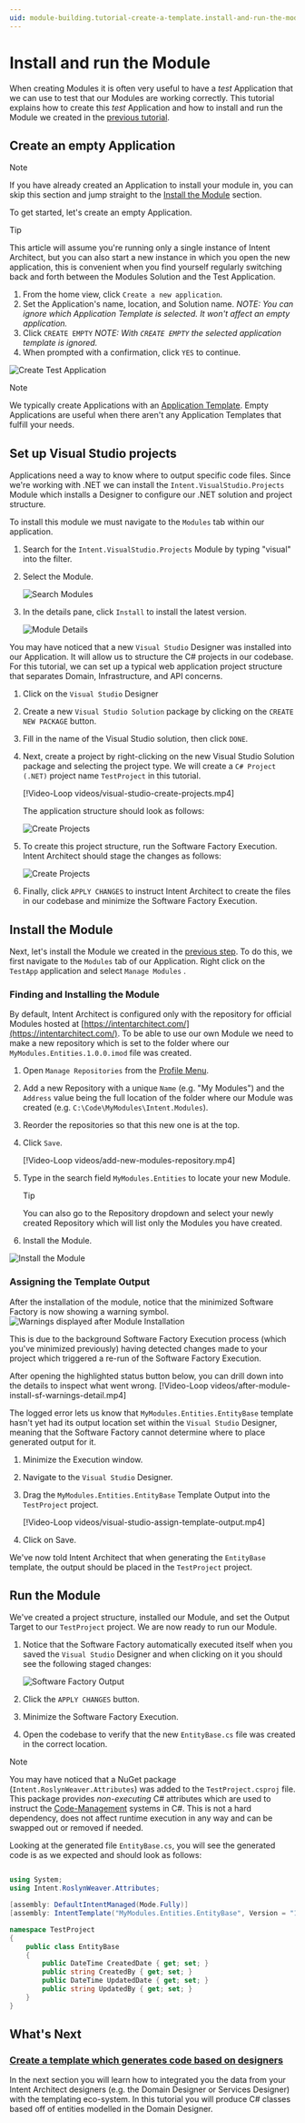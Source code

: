 ```yaml
---
uid: module-building.tutorial-create-a-template.install-and-run-the-module
---
```

# Install and run the Module

When creating Modules it is often very useful to have a _test_ Application that we can use to test that our Modules are working correctly. This tutorial explains how to create this _test_ Application and how to install and run the Module we created in the [previous tutorial](xref:module-building.tutorial-create-a-template.create-the-module-and-a-template).

## Create an empty Application

> [!NOTE]
> If you have already created an Application to install your module in, you can skip this section and jump straight to the [Install the Module](#install-the-module) section.

To get started, let's create an empty Application.

> [!TIP]
> This article will assume you're running only a single instance of Intent Architect, but you can also start a new instance in which you open the new application, this is convenient when you find yourself regularly switching back and forth between the Modules Solution and the Test Application.

1. From the home view, click `Create a new application`.
2. Set the Application's name, location, and Solution name. _NOTE: You can ignore which Application Template is selected. It won't affect an empty application._
3. Click `CREATE EMPTY` _NOTE: With `CREATE EMPTY` the selected application template is ignored._
4. When prompted with a confirmation, click `YES` to continue.

![Create Test Application](images/create-test-application.png)

> [!NOTE]
> We typically create Applications with an [Application Template](xref:module-building.application-templates.how-to-create-application-templates). Empty Applications are useful when there aren't any Application Templates that fulfill your needs.

## Set up Visual Studio projects

Applications need a way to know where to output specific code files. Since we're working with .NET we can install the `Intent.VisualStudio.Projects` Module which installs a Designer to configure our .NET solution and project structure.

To install this module we must navigate to the `Modules` tab within our application.

1. Search for the `Intent.VisualStudio.Projects` Module by typing "visual" into the filter.
2. Select the Module.

    ![Search Modules](images/modules-search-visual-studio.png)
3. In the details pane, click `Install` to install the latest version.

    ![Module Details](images/modules-visual-studio-details.png)

You may have noticed that a new `Visual Studio` Designer was installed into our Application. It will allow us to structure the C# projects in our codebase. For this tutorial, we can set up a typical web application project structure that separates Domain, Infrastructure, and API concerns.

1. Click on the `Visual Studio` Designer
2. Create a new `Visual Studio Solution` package by clicking on the `CREATE NEW PACKAGE` button.
3. Fill in the name of the Visual Studio solution, then click `DONE`.
4. Next, create a project by right-clicking on the new Visual Studio Solution package and selecting the project type. We will create a `C# Project (.NET)` project name `TestProject` in this tutorial.

    [!Video-Loop videos/visual-studio-create-projects.mp4]

    The application structure should look as follows:

    ![Create Projects](images/visual-studio-project-structure.png)

5. To create this project structure, run the Software Factory Execution. Intent Architect should stage the changes as follows:

    ![Create Projects](images/software-factory-execution-project-structure.png)

6. Finally, click `APPLY CHANGES` to instruct Intent Architect to create the files in our codebase and minimize the Software Factory Execution.

## Install the Module

Next, let's install the Module we created in the [previous step](xref:module-building.tutorial-create-a-template.create-the-module-and-a-template). To do this, we first navigate to the `Modules` tab of our Application. Right click on the `TestApp` application and select `Manage Modules` .

### Finding and Installing the Module

By default, Intent Architect is configured only with the repository for official Modules hosted at [https://intentarchitect.com/](https://intentarchitect.com/). To be able to use our own Module we need to make a new repository which is set to the folder where our `MyModules.Entities.1.0.0.imod` file was created.

1. Open `Manage Repositories` from the [Profile Menu](xref:application-development.applications-and-solutions.how-to-manage-repositories#profile-menu).
2. Add a new Repository with a unique `Name` (e.g. "My Modules") and the `Address` value being the full location of the folder where our Module was created (e.g. `C:\Code\MyModules\Intent.Modules`).
3. Reorder the repositories so that this new one is at the top.
4. Click `Save`.

    [!Video-Loop videos/add-new-modules-repository.mp4]
5. Type in the search field `MyModules.Entities` to locate your new Module.

   > [!TIP]
   > You can also go to the Repository dropdown and select your newly created Repository which will list only the Modules you have created.
6. Install the Module.

![Install the Module](images/selecting-repository-and-installing-module.png)

### Assigning the Template Output

After the installation of the module, notice that the minimized Software Factory is now showing a warning symbol.
![Warnings displayed after Module Installation](images/after-module-install-sf-warnings.png)

This is due to the background Software Factory Execution process (which you've minimized previously) having detected changes made to your project which triggered a re-run of the Software Factory Execution.

After opening the highlighted status button below, you can drill down into the details to inspect what went wrong.
[!Video-Loop videos/after-module-install-sf-warnings-detail.mp4]

The logged error lets us know that `MyModules.Entities.EntityBase` template hasn't yet had its output location set within the `Visual Studio` Designer, meaning that the Software Factory cannot determine where to place generated output for it.

1. Minimize the Execution window.
2. Navigate to the `Visual Studio` Designer.
3. Drag the `MyModules.Entities.EntityBase` Template Output into the `TestProject` project.

    [!Video-Loop videos/visual-studio-assign-template-output.mp4]
4. Click on Save.

We've now told Intent Architect that when generating the `EntityBase` template, the output should be placed in the `TestProject` project.

## Run the Module

We've created a project structure, installed our Module, and set the Output Target to our `TestProject` project. We are now ready to run our Module.

1. Notice that the Software Factory automatically executed itself when you saved the `Visual Studio` Designer and when clicking on it you should see the following staged changes:

    ![Software Factory Output](images/software-factory-module-output.png)
2. Click the `APPLY CHANGES` button.
3. Minimize the Software Factory Execution.
4. Open the codebase to verify that the new `EntityBase.cs` file was created in the correct location.

> [!NOTE]
> You may have noticed that a NuGet package (`Intent.RoslynWeaver.Attributes`) was added to the `TestProject.csproj` file. This package provides _non-executing_ C# attributes which are used to instruct the [Code-Management](xref:getting-started.welcome#code-management) systems in C#. This is not a hard dependency, does not affect runtime execution in any way and can be swapped out or removed if needed.

Looking at the generated file `EntityBase.cs`, you will see the generated code is as we expected and should look as follows:

```csharp

using System;
using Intent.RoslynWeaver.Attributes;

[assembly: DefaultIntentManaged(Mode.Fully)]
[assembly: IntentTemplate("MyModules.Entities.EntityBase", Version = "1.0")]

namespace TestProject
{
    public class EntityBase
    {
        public DateTime CreatedDate { get; set; }
        public string CreatedBy { get; set; }
        public DateTime UpdatedDate { get; set; }
        public string UpdatedBy { get; set; }
    }
}

```

## What's Next

### [Create a template which generates code based on designers](xref:module-building.templates.tutorial-create-a-template.create-a-files-per-model-template)

In the next section you will learn how to integrated you the data from your Intent Architect designers (e.g. the Domain Designer or Services Designer) with the templating eco-system. In this tutorial you will produce C# classes based off of entities modelled in the Domain Designer.
